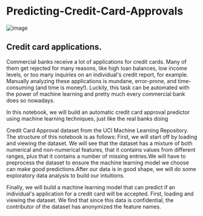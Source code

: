 # Predicting-Credit-Card-Approvals
![image](https://user-images.githubusercontent.com/83561056/160240803-24928c01-2a71-4256-86a4-14c081193761.png)



## Credit card applications.
Commercial banks receive a lot of applications for credit cards. 
Many of them get rejected for many reasons, like high loan balances, low income levels, or too many inquiries on an individual's credit report, for example. 
Manually analyzing these applications is mundane, error-prone, and time-consuming (and time is money!). 
Luckily, this task can be automated with the power of machine learning and pretty much every commercial bank does so nowadays. 

In this notebook, we will build an automatic credit card approval predictor using machine learning techniques, just like the real banks doing 

Credit Card Approval dataset from the UCI Machine Learning Repository. 
The structure of this notebook is as follows:
First, we will start off by loading and viewing the dataset. We will see that the dataset has a mixture of both numerical and non-numerical features, that it contains values from different ranges, plus that it contains a number of missing entries.We will have to preprocess the dataset to ensure the machine learning model we choose can make good predictions.After our data is in good shape, we will do some exploratory data analysis to build our intuitions.

Finally, we will build a machine learning model that can predict if an individual's application for a credit card will be accepted.
First, loading and viewing the dataset. We find that since this data is confidential, the contributor of the dataset has anonymized the feature names.
